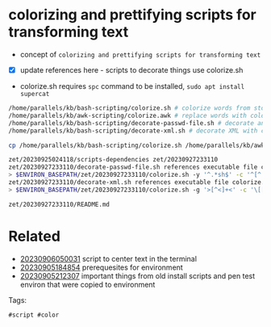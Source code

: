 # colorizing and prettifying scripts for transforming text

- concept of `colorizing and prettifying scripts for transforming text`
- [x] update references here - scripts to decorate things use colorize.sh
- colorize.sh requires `spc` command to be installed, `sudo apt install supercat`

```bash
/home/parallels/kb/bash-scripting/colorize.sh # colorize words from stdin with regular expressions
/home/parallels/kb/awk-scripting/colorize.awk # replace words with colorized versions
/home/parallels/kb/bash-scripting/decorate-passwd-file.sh # decorate and colorize a passwd file piped from stdin
/home/parallels/kb/bash-scripting/decorate-xml.sh # decorate XML with colors for tags, attributes, and content

cp /home/parallels/kb/bash-scripting/colorize.sh /home/parallels/kb/awk-scripting/colorize.awk /home/parallels/kb/bash-scripting/decorate-passwd-file.sh /home/parallels/kb/bash-scripting/decorate-xml.sh .

zet/20230925024118/scripts-dependencies zet/20230927233110
zet/20230927233110/decorate-passwd-file.sh references executable file colorize.sh
> $ENVIRON_BASEPATH/zet/20230927233110/colorize.sh -y '^.*sh$' -c '^[^:]+' -r root -g '[^:/]+$' -b 'false|nologin'
zet/20230927233110/decorate-xml.sh references executable file colorize.sh
> $ENVIRON_BASEPATH/zet/20230927233110/colorize.sh -g '>[^<]+<' -c '\[[^]]+' -r CDATA -y '<[^>]+ [^>]*>'
```

` zet/20230927233110/README.md `

# Related

- [20230906050031](/zet/20230906050031/README.md) script to center text in the terminal
- [20230905184854](/zet/20230905184854/README.md) prerequesites for environment
- [20230905212307](/zet/20230905212307/README.md) important things from old install scripts and pen test environ that were copied to environment

Tags:

    #script #color
